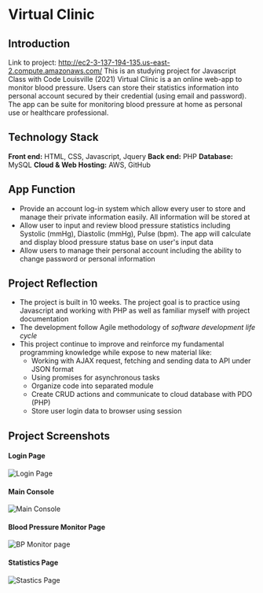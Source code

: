 # Virtual Clinic
## Introduction
Link to project: http://ec2-3-137-194-135.us-east-2.compute.amazonaws.com/
This is an studying project for Javascript Class with Code Louisville (2021)
Virtual Clinic is a an online web-app to monitor blood pressure. Users can store their statistics information into personal account secured by their credential (using email and password). The app can be suite for monitoring blood pressure at home as personal use or healthcare professional. 

## Technology Stack
**Front end:** HTML, CSS, Javascript, Jquery
**Back end:** PHP
**Database:** MySQL
**Cloud & Web Hosting:** AWS, GitHub

## App Function

 - Provide an account log-in system which allow every user to store and manage their private information easily. All information will be stored at
 - Allow user to input and review blood pressure statistics including Systolic (mmHg), Diastolic (mmHg), Pulse (bpm). The app will calculate and display blood pressure status base on user's input data
 - Allow users to manage their personal account including the ability to change password or personal information

## Project Reflection
 - The project is built in 10 weeks. The project goal is to practice using Javascript and working with PHP as well as familiar myself with project documentation
 - The development follow Agile methodology of *software development life cycle*
 - This project continue to improve and reinforce my fundamental programming knowledge while expose to new material like:
    * Working with AJAX request, fetching and sending data to API under JSON format 
    * Using promises for asynchronous tasks
    * Organize code into separated module
    * Create CRUD actions and communicate to cloud database with PDO (PHP)
    *  Store user login data to browser using session
    
## Project Screenshots
#### Login Page
![Login Page](https://i.postimg.cc/zfr58w6B/Project7-image1.png)

#### Main Console
![Main Console](https://i.postimg.cc/W1nZGS5y/Screenshot-2021-10-26-213735.png)

#### Blood Pressure Monitor Page
![BP Monitor page](https://i.postimg.cc/4dcSdjcR/Project7-image2.png)

#### Statistics Page
![Stastics Page](https://i.postimg.cc/76SKD0vx/Project7-image3.png)
